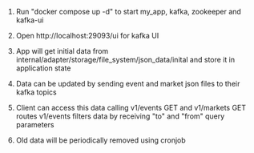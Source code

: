 1. Run "docker compose up -d" to start my_app, kafka, zookeeper and kafka-ui

2. Open http://localhost:29093/ui for kafka UI

3. App will get initial data from internal/adapter/storage/file_system/json_data/inital and store it in application state

4. Data can be updated by sending event and market json files to their kafka topics

5. Client can access this data calling v1/events GET and v1/markets GET routes 
    v1/events filters data by receiving "to" and "from" query parameters

6. Old data will be periodically removed using cronjob